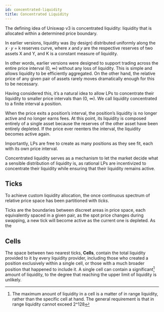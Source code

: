 ```yaml
---
id: concentrated-liquidity
title: Concentrated Liquidity
---
```

The defining idea of Uniswap v3 is concentrated liquidity: liquidity that is allocated within a determined price boundary.

In earlier versions, liquidity was (by design) distributed uniformly along the 𝑥 · 𝑦 = k reserves curve, where 𝑥 and 𝑦 are the respective reserves of two assets X and Y, and K is a constant measure of liquidity. 

In other words, earlier versions were designed to support trading across the entire price interval (0, ∞) without any loss of liquidity. This is simple and allows liquidity to be efficiently aggregated. On the other hand, the relative price of any given pair of assets rarely moves dramatically enough for this to be necessary.


Having considered this, it’s a natural idea to allow LPs to concentrate their liquidity to smaller price intervals than (0, ∞). We call liquidity concentrated to a finite interval a position. 

When the price exits a position’s interval, the position’s liquidity is no longer active and no longer earns fees. At this point, its liquidity is composed entirely of a single asset because the reserves of the other asset have been entirely depleted. If the price ever reenters the interval, the liquidity becomes active again.

Importantly, LPs are free to create as many positions as they see fit, each with its own price interval.

 Concentrated liquidity serves as a mechanism to let the market decide what a sensible distribution of liquidity is, as rational LPs are incentivized to concentrate their liquidity while ensuring that their liquidity remains active.

 ## Ticks

To achieve custom liquidity allocation, the once continuous spectrum of relative price space has been partitioned with *ticks*.

Ticks are the boundaries between discreet areas in price space, each equivalently spaced in a given pair, as the spot price changes during swapping, a new tick will become active as the current one is depleted. As the 

## Cells

The space between two nearest ticks, **Cells**, contain the total liquidity provided to it by every liquidity provider, including those who created a position exclusively within a single cell, or those with a much broader position that happened to include it. A single cell can contain a significant[^1] amount of liquidity, to the degree that reaching the upper limit of liquidity is unlikely.

[^1]: The maximum anount of liquidity in a cell is a matter of in range liquidity, rather than the specific cell at hand. The general requirement is that in range liquidity cannot exceed 2^128
